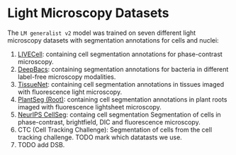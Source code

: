 # Light Microscopy Datasets

The `LM generalist v2` model was trained on seven different light microscopy datasets with segmentation annotations for cells and nuclei:

1. [LIVECell](https://sartorius-research.github.io/LIVECell/): containing cell segmentation annotations for phase-contrast microscopy.
2. [DeepBacs](https://github.com/HenriquesLab/DeepBacs): containing segmentation annotations for bacteria in different label-free microscopy modalities.
3. [TissueNet](https://datasets.deepcell.org/): containing cell segmentation annotations in tissues imaged with fluorescence light microscopy.
4. [PlantSeg (Root)](https://osf.io/2rszy/): containing cell segmentation annotations in plant roots imaged with fluorescence lightsheet microscopy.
5. [NeurIPS CellSeg](): containg cell segmentation Segmentation of cells in phase-contrast, brightfield, DIC and fluorescence microscopy.
6. CTC (Cell Tracking Challenge): Segmentation of cells from the cell tracking challenge. TODO mark which datatasts we use.
7. TODO add DSB.
